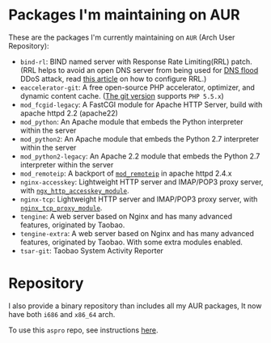 Packages I'm maintaining on AUR
======

These are the packages I'm currently maintaining on `AUR` (Arch User Repository):

* `bind-rl`: BIND named server with Response Rate Limiting(RRL) patch. (RRL helps to avoid an open DNS server from being used for [DNS flood](http://blog.cloudflare.com/the-ddos-that-knocked-spamhaus-offline-and-ho) DDoS attack, read [this article](http://www.redbarn.org/dns/ratelimits) on how to configure RRL.)
* `eaccelerator-git`: A free open-source PHP accelerator, optimizer, and dynamic content cache. ([The git version](https://github.com/eaccelerator/eaccelerator) supports `PHP 5.5.x`)
* `mod_fcgid-legacy`: A FastCGI module for Apache HTTP Server, build with apache httpd 2.2 (apache22)
* `mod_python`: An Apache module that embeds the Python interpreter within the server
* `mod_python2`: An Apache module that embeds the Python 2.7 interpreter within the server
* `mod_python2-legacy`: An Apache 2.2 module that embeds the Python 2.7 interpreter within the server
* `mod_remoteip`: A backport of [`mod_remoteip`](http://httpd.apache.org/docs/current/mod/mod_remoteip.html) in apache httpd 2.4.x
* `nginx-accesskey`: Lightweight HTTP server and IMAP/POP3 proxy server, with [`ngx_http_accesskey_module`](http://wiki.nginx.org/HttpAccessKeyModule).
* `nginx-tcp`: Lightweight HTTP server and IMAP/POP3 proxy server, with [`nginx_tcp_proxy_module`](https://github.com/yaoweibin/nginx_tcp_proxy_module).
* `tengine`: A web server based on Nginx and has many advanced features, originated by Taobao.
* `tengine-extra`: A web server based on Nginx and has many advanced features, originated by Taobao. With some extra modules enabled.
* `tsar-git`: Taobao System Activity Reporter

Repository
======

I also provide a binary repository than includes all my AUR packages, It now have both `i686` and `x86_64` arch.

To use this `aspro` repo, see instructions [here](https://github.com/AstroProfundis/abs-build).
